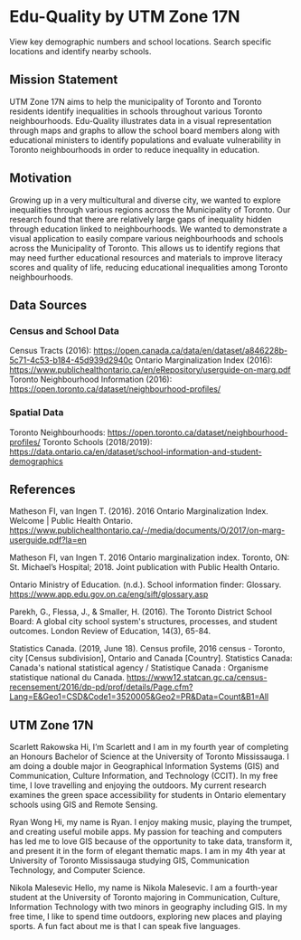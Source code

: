 # Edu-Quality by UTM Zone 17N
View key demographic numbers and school locations. Search specific locations and identify nearby schools.

## Mission Statement
UTM Zone 17N aims to help the municipality of Toronto and Toronto residents identify inequalities in schools throughout various Toronto neighbourhoods. Edu-Quality illustrates data in a visual representation through maps and graphs to allow the school board members along with educational ministers to identify populations and evaluate vulnerability in Toronto neighbourhoods in order to reduce inequality in education.

## Motivation
Growing up in a very multicultural and diverse city, we wanted to explore inequalities through various regions across the Municipality of Toronto. Our research found that there are relatively large gaps of inequality hidden through education linked to neighbourhoods. We wanted to demonstrate a visual application to easily compare various neighbourhoods and schools across the Municipality of Toronto. This allows us to identify regions that may need further educational resources and materials to improve literacy scores and quality of life, reducing educational inequalities among Toronto neighbourhoods.

## Data Sources
### Census and School Data
Census Tracts (2016): https://open.canada.ca/data/en/dataset/a846228b-5c71-4c53-b184-45d939d2940c
Ontario Marginalization Index (2016): https://www.publichealthontario.ca/en/eRepository/userguide-on-marg.pdf
Toronto Neighbourhood Information (2016): https://open.toronto.ca/dataset/neighbourhood-profiles/

### Spatial Data
Toronto Neighbourhoods: https://open.toronto.ca/dataset/neighbourhood-profiles/
Toronto Schools (2018/2019): https://data.ontario.ca/en/dataset/school-information-and-student-demographics

## References
Matheson FI, van Ingen T. (2016). 2016 Ontario Marginalization Index. Welcome | Public Health Ontario. https://www.publichealthontario.ca/-/media/documents/O/2017/on-marg-userguide.pdf?la=en

Matheson FI, van Ingen T. 2016 Ontario marginalization index. Toronto, ON: St. Michael’s Hospital; 2018. Joint publication with Public Health Ontario.

Ontario Ministry of Education. (n.d.). School information finder: Glossary. https://www.app.edu.gov.on.ca/eng/sift/glossary.asp

Parekh, G., Flessa, J., & Smaller, H. (2016). The Toronto District School Board: A global city school system's structures, processes, and student outcomes. London Review of Education, 14(3), 65-84.

Statistics Canada. (2019, June 18). Census profile, 2016 census - Toronto, city [Census subdivision], Ontario and Canada [Country]. Statistics Canada: Canada's national statistical agency / Statistique Canada : Organisme statistique national du Canada. https://www12.statcan.gc.ca/census-recensement/2016/dp-pd/prof/details/Page.cfm?Lang=E&Geo1=CSD&Code1=3520005&Geo2=PR&Data=Count&B1=All

## UTM Zone 17N
Scarlett Rakowska
Hi, I’m Scarlett and I am in my fourth year of completing an Honours Bachelor of Science at the University of Toronto Mississauga. I am doing a double major in Geographical Information Systems (GIS) and Communication, Culture Information, and Technology (CCIT). In my free time, I love travelling and enjoying the outdoors. My current research examines the green space accessibility for students in Ontario elementary schools using GIS and Remote Sensing.

Ryan Wong
Hi, my name is Ryan. I enjoy making music, playing the trumpet, and creating useful mobile apps. My passion for teaching and computers has led me to love GIS because of the opportunity to take data, transform it, and present it in the form of elegant thematic maps. I am in my 4th year at University of Toronto Mississauga studying GIS, Communication Technology, and Computer Science.

Nikola Malesevic
Hello, my name is Nikola Malesevic. I am a fourth-year student at the University of Toronto majoring in Communication, Culture, Information Technology with two minors in geography including GIS. In my free time, I like to spend time outdoors, exploring new places and playing sports. A fun fact about me is that I can speak five languages. 
